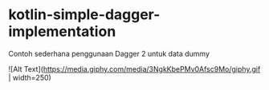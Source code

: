 # kotlin-simple-dagger-implementation
Contoh sederhana penggunaan Dagger 2 untuk data dummy

![Alt Text](https://media.giphy.com/media/3NgkKbePMv0Afsc9Mo/giphy.gif | width=250)

